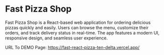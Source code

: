 # Fast Pizza Shop

Fast Pizza Shop is a React-based web application for ordering delicious pizzas quickly and easily. Users can browse the menu, customize their orders, and track delivery status in real-time. The app features a modern UI, responsive design, and seamless user experience.


URL To DEMO Page: https://fast-react-pizza-ten-delta.vercel.app/
